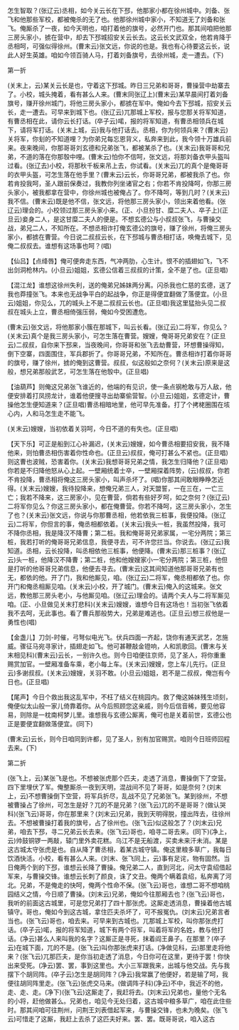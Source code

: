 <!-- { "loadSidebar": true } -->
怎生智取？(张辽云)丞相，如今关云长在下邳，他那家小都在徐州城中。刘备、张飞和他那些军校，都被俺杀的无了也。他那徐州城中家小，不知道无了刘备和张飞。俺厮杀了一夜，如今天明也，咱打着他的旗号，必然开门也。那其间咱把他那三房头家小，掳在营中，却去下邳城招安关云长去。这云长文武双全，他若肯降于丞相呵，可强似得徐州。(曹末云)张文远，你说的也是。我也有心待要这云长，说此人好生英雄。咱如今领百骑人马，打着刘备旗号，去徐州城，走一遭去。(下)

第一折

(关末上，云)某关云长是也，守着这下邳城。昨日三兄弟和哥哥，曹操营中劫寨去了。小校，城头掩着，看有甚么人来。(曹末同张辽上)(曹末云)某早晨间打着刘备旗号，赚开徐州城门，将他三房头家小，都掳在军中。俺如今去下邳城，招安关云长，走一遭去。可早来到城下也。(张辽云)兀那城上军校，报与您那关将军知道，有曹丞相在此，请你云长打话。(卒子云)喏，报的将军知道，有曹丞相领兵在城下，请将军打话。(关末上城，云)我与他打话去。丞相，你为何领兵来？(曹末云)关将军，你刬的不知道哩？为你弟兄每忘恩背义，私奔来到此，我今领十万雄兵前来。夜来晚间，你那哥哥刘玄德和兄弟张飞，都被某杀了也。(关末云)我哥哥和兄弟，不道的落在你那彀中哩。(曹末云)怕你不信呵，张文远，将那刘备衣甲头盔叫过看。(张辽去)小校，将那秋千板来吊上去，你试看。(关末云)兀的真个是俺哥哥的衣甲头盔，可怎生落在他手里？(曹末云)云长，你哥哥兄弟，都被我杀了也。你若肯投我呵，圣人跟前保奏过，我教你列坐诸官之右；你若不肯投降呵，你那三房头家小，被我都拿在营中，你徐州城也被俺占了。你不降呵，等到几时？(关末云)我不信。(曹末云)既是他不信，张文远，将他那三房头家小，领出来着他看。(张辽云)理会的。小校领过那三房头家小来。(正、小旦扮甘、糜二夫人、卒子上)(正旦云)妾身二人，是这甘糜二夫人的便是。不想玄德公与小叔叔张飞，与曹操交战，弟兄二人，不知所在。不想丞相诈打俺玄德公的旗号，赚了徐州，将俺三房头家小，都掳在曹营。今日说二叔叔云长，在下邳城与曹丞相打话，唤俺去城下，见俺二叔叔去。谁想有这场事也呵？(唱)

【仙吕】【点绛唇】俺可便奔走东西，气冲两肋，心生计。恨不的插翅如飞，飞不出剑洞枪林内。(小旦云)姐姐，玄德公信着三叔叔的计策，全不是了也。(正旦唱)

【混江龙】谁想这徐州失利，送的俺弟兄姊妹两分离。闪杀我也仁慈的玄德，送了我也莽撞张飞。本来也无战争平白的起战争，你正是得便宜翻做了落便宜。(小旦云)姐姐，你见么，兀的城头上不是二叔叔云长也。(正旦唱)我这里猛抬头见二叔叔在城头上立，曹丞相倚强压弱，俺如今受困遭危。

(曹末云)张文远，将他那家小簇在那城下，叫云长看。(张辽云)二将军，你见么？(关末云)真个是我三房头家小，可怎生落在曹营。嫂嫂，俺哥哥兄弟安在？(正旦云)二叔叔，自你来下邳来，当夜晚间，你哥哥和张飞去劫曹营，环想曹操得知，倒下空寨，四面围住，军兵郡折了。你哥哥兄弟，不知所在。曹丞相诈打着你哥哥的旗号，赚了徐州，掳的俺到这曹营。叔叔，似这般如之奈何？(关末云)原来是这般，想兄弟那般武艺，可怎生落在他彀中。(正旦唱)

【油葫芦】则俺这兄弟张飞谁近的，他端的有见识，使一条点钢枪敢与万人敌，他便安排着打凤捞龙计，谁着他便搜寻出劫寨偷营智。(小旦云)姐姐，玄德定计，曹操他怎生便知道来？(正旦唱)曹丞相暗地里，他可早先准备。打了个拷栳圈围在垓心内，人和马怎生走不能飞。

(关末云)嫂嫂，当初依着关羽呵，今日不道的有失也。(正旦唱)

【天下乐】可正是船到江心补漏迟，(关末云)嫂嫂，如今曹丞相要招安我，我不降他来，则怕曹丞相伤害着你性命也。(正旦云)叔叔，俺可打甚么不紧也。(正旦唱)则这曹也波贼，恐害着你。(关末云)我想哥哥兄弟之情，我怎生归降他？(正旦唱)你若是不归降他怒从心上起。一壁厢统着士卒，一壁厢探着阵势，(云)叔叔，你若不肯投降，曹丞相将俺这三房头家小，叫声杀坏了。(唱)你那其间敢眼睁睁怎近得。(关末云)嫂嫂，我待投降来，想俺兄弟三人，对天盟誓，一在三在，一亡三亡；我若不降来，这三房家小，见在曹营，倘若有些好歹呵，如之奈何？(张辽云)二将军你见么？你这三房头家小，都在俺曹营。你若不降呵，这三房头家小，怎生了也？(关末云)张文远，你说与你那曹丞相，他若依我三桩事，我便投降。(张辽云)二将军，你但言的事，俺丞相都依着。(关末云)我头一桩，我虽然投降，我可不降你丞相，我是降汉不降曹；第二桩。我和俺哥哥兄弟家属，一宅分两院；第三桩，我若打听的俺哥哥兄弟信息，我便寻去，可不许您拦当。你说去。(张辽云)我知道。丞相，云长投降，叫丞相依他三桩事，他便降。(曹末云)那三桩事？(张辽云)头一桩，他降汉不降曹；第二桩，他和他嫂嫂家小一宅分两院；第三桩，他但是打听的他哥哥兄弟信息，他便去寻去。(曹末云)这其间知道他那哥哥兄弟有也无，都依的他。开了门，我和他厮见，咱。(张辽云)二将军，俺丞相都依了也。你开门和俺丞相厮见咱。(关末云)小校，开了城门。(曹末云)俺入的这城来。张文远，教他那三房头老小，与他厮见咱。(张辽云)理会的。请两个夫人与二将军厮见咱。(正、小旦做见关末打悲科)(关末云)嫂嫂，谁想今日有这场也！当初张飞依着我不去呵，无此事也。看了曹兵那般势大，兄弟是难逃也。(正旦云)想三叔他是一勇性也(唱)

【金盏儿】刀剑-时催，弓弩似电光飞。伏兵四面一齐起，饶你有通天武艺，怎施威。骤征马宛寻家计，插翅走如飞。他可甚鞭敲金镫响，人和凯歌回。(曹末与关末相见科)(曹末云)云长，一别许久也。则今日咱便往京师，见了圣人，将你重重赐赏加官。一壁厢准备车乘，老小每上车。(关末云)嫂嫂，您上车儿先行。(正旦云)多谢叔叔。(关末云)嫂嫂，关羽不敢。(小旦云)姐姐，若不是二叔叔，俺岂有今日也。(正旦唱)

【尾声】今日个救出我这乱军中，不枉了结义在桃园内。救了俺这姊妹残生顷刻，俺便似太山般一家儿倚靠着你。从今后照顾您这亲戚，则今后信音稀，要见他容易，则除是一枕南柯梦儿里。谁想我与玄德公厮离，俺可也是关着前世，玄德公也正是要便宜翻做落便宜。(同下)

(曹末云)云长，则今日咱同到许都，见了圣人，别有加官赐赏。咱则今日班师回程去来。(下)

第二折

(张飞上，云)某张飞是也。不想被张虎那个匹夫，走透了消息，曹操倒下了空营。四下里埋伏了军。俺整厮杀一夜到天明，混战间不见了哥哥，如是奈何？(刘末上，云)不想曹操倒下空营，将军兵折尽，乱战不见了兄弟张飞。某到徐州，不想被曹操占了徐州，可怎生是好？兀的不是兄弟？(张飞云)兀的不是哥哥？(做认哭科)(张飞云)哥哥，你在那里来？(刘末云)兄弟，我到天明得脱，撞出阵去，往徐州去。不想被曹操打着我的旗号，占了徐州也。(张飞云)似这般怎了？(刘末云)兄弟，咱去下邳，寻二兄弟云长去来。(张飞云)哥也，咱寻二哥去来。(同下)(净上，云)帅鼓铜锣一两敲，辕门里外卖花糕。乌江不是无船渡，买卖未来汗未消。某是这古城太守张虎是也。自从降了曹丞相，着某古城守镇。俺这里粮多草广，我每日饮酒快活。小校，看有甚么人来。(刘末、张飞同上，云)事有足诧，物有固然。当日俺两个到的下邳，谁想云长降了曹操。俺兄弟二人，直到河北，问太守袁绍借起军来，与曹操交锋。谁想云长刺了颜良，诛了文丑。俺两个瞒着袁绍，私奔离了河北。兄弟，不是俺走的快呵，俺两个性命不保。(张飞云)哥也，谁想二哥不想咱桃园结义之情，今日顺了曹操。(刘末云)兄弟，俺如今往那厢去也？(张飞云)哥也，我听的前面这古城里，可是您兄弟打了四十那张虎。这厮走透消息，曹操着他古城镇守。哥也，俺如今到这古城，拿住匹夫杀坏了，可不报冤仇。(刘末云)兄弟言者当也。(张飞云)哥也，咱去来。可早来到古城也。兀那城上军校，叫你那张虎打话。(卒子云)喏，报的将军知道，城下有两个将军，叫着将军的名姓，教与他打话。(净云)甚么人来叫我的名字？这厮正是寻死，抹着阎王鼻子。在那里？(卒子云)在城下面，兀的不是。(张飞云)叫你那张虎来打话。(净做见科，云)那里走将他来？(张飞云)兀那匹夫，是你当初走透了消息，今日你可在这里，更待于罢！你快出来受死。(净云)罢、罢，事到这里也。大小三军跟我来，出城与他交战。先与我摆下个胡同阵。(卒子云)怎生是胡同阵？(净云)我常赢了他便好，若是输了呵，我便往胡同阵里走。(张飞云)张虎交马来。(做调阵子科)(净云)不中，我近不的他，走、走、走。(净下)(张飞云)这厮走了，我赶将去。(刘末云)兄弟也，量他个无名的小将，赶他做甚么。兄弟也，咱见今无处归着，这古城中粮多草广，咱在此住些时。那其间咱可往荆州，问荆王刘表借起军来，与曹操交锋，也未为晚矣。(张飞云)可惜走了这厮，我赶上去杀了这匹夫好来。罢、罢。既哥哥说，咱入这古

